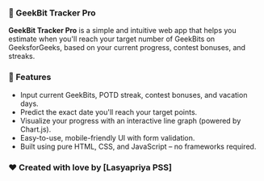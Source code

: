 ### 🧠 GeekBit Tracker Pro

**GeekBit Tracker Pro** is a simple and intuitive web app that helps you estimate when you'll reach your target number of GeekBits on GeeksforGeeks, based on your current progress, contest bonuses, and streaks.

### 🔧 Features

* Input current GeekBits, POTD streak, contest bonuses, and vacation days.
* Predict the exact date you'll reach your target points.
* Visualize your progress with an interactive line graph (powered by Chart.js).
* Easy-to-use, mobile-friendly UI with form validation.
* Built using pure HTML, CSS, and JavaScript – no frameworks required.

### ❤️ Created with love by [Lasyapriya PSS]
